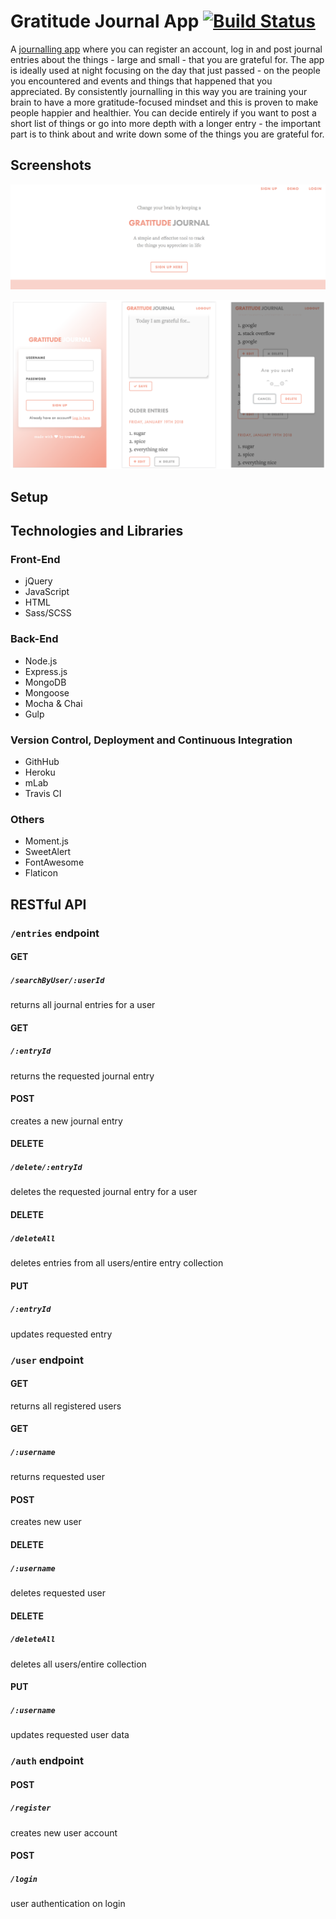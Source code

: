 # Gratitude Journal App  [![Build Status](https://travis-ci.org/trinehaave/grateful.svg?branch=master)](https://travis-ci.org/trinehaave/grateful)

A [journalling app](https://stormy-scrubland-44609.herokuapp.com/landing.html) where you can register an account, log in and post journal entries about the things - large and small - that you are grateful for.  The app is ideally used at night focusing on the day that just passed - on the people you encountered and  events and things that happened that you appreciated. By consistently journalling in this way you are training your brain to have a more gratitude-focused mindset  and this is proven to make people happier and healthier.  You can decide entirely if you want to post a short list of things or go into more depth with a longer entry - the important part is to think about and write down some of the things you are grateful for.

## Screenshots
![landing page screenshot](./public/image/landing-page.png)


![journal screenshot](./public/image/screenshot.png)

## Setup


## Technologies and Libraries
### Front-End

* jQuery
* JavaScript
* HTML
* Sass/SCSS

### Back-End

* Node.js
* Express.js
* MongoDB
* Mongoose
* Mocha & Chai
* Gulp

### Version Control, Deployment and Continuous Integration

* GithHub
* Heroku
* mLab
* Travis CI

### Others

* Moment.js
* SweetAlert
* FontAwesome
* Flaticon



## RESTful API


### `/entries`  endpoint

#### GET
##### `/searchByUser/:userId`
returns all journal entries for a user

#### GET
##### `/:entryId`
returns the requested journal entry

#### POST
creates a new journal entry

#### DELETE
##### `/delete/:entryId`
deletes the requested journal entry for a user

#### DELETE
##### `/deleteAll`
deletes entries from all users/entire entry collection

#### PUT
##### `/:entryId`
updates requested entry



### `/user`  endpoint

#### GET
returns all registered users

#### GET
##### `/:username`
returns requested user

#### POST
creates new user

#### DELETE
##### `/:username`
deletes requested user

#### DELETE
##### `/deleteAll`
deletes all users/entire collection

#### PUT
##### `/:username`
updates requested user data



### `/auth`  endpoint

#### POST
##### `/register`
creates new user account

#### POST
##### `/login`
user authentication on login
